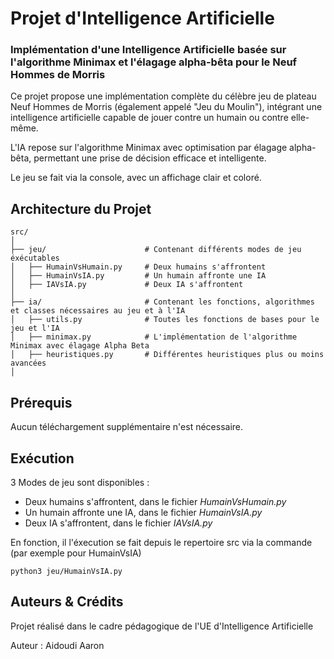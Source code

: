 # Projet d'Intelligence Artificielle
### Implémentation d'une Intelligence Artificielle basée sur l'algorithme Minimax et l'élagage alpha-bêta pour le Neuf Hommes de Morris
Ce projet propose une implémentation complète du célèbre jeu de plateau Neuf Hommes de Morris (également appelé "Jeu du Moulin"), intégrant une intelligence artificielle capable de jouer contre un humain ou contre elle-même.

L'IA repose sur l'algorithme Minimax avec optimisation par élagage alpha-bêta, permettant une prise de décision efficace et intelligente.

Le jeu se fait via la console, avec un affichage clair et coloré.
## Architecture du Projet
```
src/
│
├── jeu/                      # Contenant différents modes de jeu éxécutables
│   ├── HumainVsHumain.py     # Deux humains s'affrontent
│   ├── HumainVsIA.py         # Un humain affronte une IA
│   ├── IAVsIA.py             # Deux IA s'affrontent
│
├── ia/                       # Contenant les fonctions, algorithmes et classes nécessaires au jeu et à l'IA
│   ├── utils.py              # Toutes les fonctions de bases pour le jeu et l'IA
│   ├── minimax.py            # L'implémentation de l'algorithme Minimax avec élagage Alpha Beta
│   ├── heuristiques.py       # Différentes heuristiques plus ou moins avancées
│
```

## Prérequis
Aucun téléchargement supplémentaire n'est nécessaire.

## Exécution

3 Modes de jeu sont disponibles :
- Deux humains s'affrontent, dans le fichier  *HumainVsHumain.py*
- Un humain affronte une IA, dans le fichier *HumainVsIA.py*
- Deux IA s'affrontent, dans le fichier *IAVsIA.py*

En fonction, il l'éxecution se fait depuis le repertoire src via la commande (par exemple pour HumainVsIA)
```
python3 jeu/HumainVsIA.py
```

## Auteurs & Crédits
Projet réalisé dans le cadre pédagogique de l'UE d'Intelligence Artificielle

Auteur : Aidoudi Aaron
